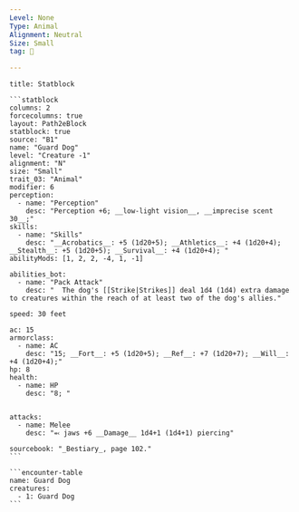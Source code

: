 ```yaml
---
Level: None
Type: Animal
Alignment: Neutral
Size: Small
tag: 👹

---
```


````ad-info
title: Statblock

```statblock
columns: 2
forcecolumns: true
layout: Path2eBlock
statblock: true
source: "B1"
name: "Guard Dog"
level: "Creature -1"
alignment: "N"
size: "Small"
trait_03: "Animal"
modifier: 6
perception:
  - name: "Perception"
    desc: "Perception +6; __low-light vision__, __imprecise scent 30__;"
skills:
  - name: "Skills"
    desc: "__Acrobatics__: +5 (1d20+5); __Athletics__: +4 (1d20+4); __Stealth__: +5 (1d20+5); __Survival__: +4 (1d20+4); "
abilityMods: [1, 2, 2, -4, 1, -1]

abilities_bot:
  - name: "Pack Attack"
    desc: "  The dog's [[Strike|Strikes]] deal 1d4 (1d4) extra damage to creatures within the reach of at least two of the dog's allies."

speed: 30 feet

ac: 15
armorclass:
  - name: AC
    desc: "15; __Fort__: +5 (1d20+5); __Ref__: +7 (1d20+7); __Will__: +4 (1d20+4);"
hp: 8
health:
  - name: HP
    desc: "8; "


attacks:
  - name: Melee
    desc: "⬻ jaws +6 __Damage__ 1d4+1 (1d4+1) piercing"

sourcebook: "_Bestiary_, page 102."
```

```encounter-table
name: Guard Dog
creatures:
  - 1: Guard Dog
```

````


